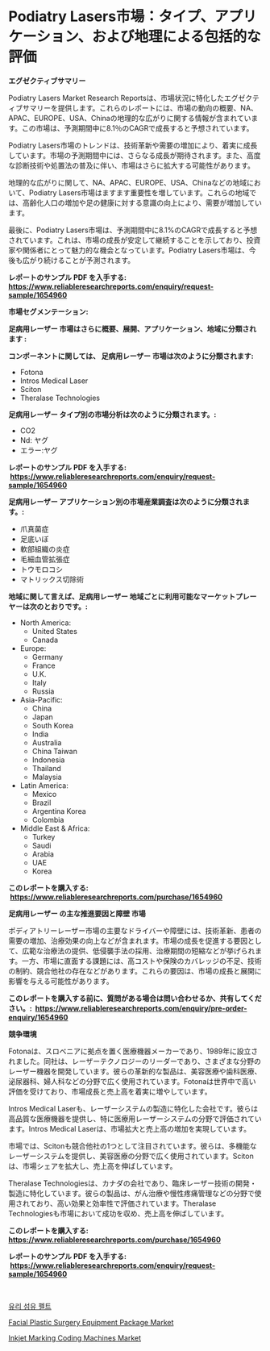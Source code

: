 <p><h1>Podiatry Lasers市場：タイプ、アプリケーション、および地理による包括的な評価</h1></p><p><strong>エグゼクティブサマリー</strong></p>
<p><p>Podiatry Lasers Market Research Reportsは、市場状況に特化したエグゼクティブサマリーを提供します。これらのレポートには、市場の動向の概要、NA、APAC、EUROPE、USA、Chinaの地理的な広がりに関する情報が含まれています。この市場は、予測期間中に8.1％のCAGRで成長すると予想されています。</p><p>Podiatry Lasers市場のトレンドは、技術革新や需要の増加により、着実に成長しています。市場の予測期間中には、さらなる成長が期待されます。また、高度な診断技術や処置法の普及に伴い、市場はさらに拡大する可能性があります。</p><p>地理的な広がりに関して、NA、APAC、EUROPE、USA、Chinaなどの地域において、Podiatry Lasers市場はますます重要性を増しています。これらの地域では、高齢化人口の増加や足の健康に対する意識の向上により、需要が増加しています。</p><p>最後に、Podiatry Lasers市場は、予測期間中に8.1%のCAGRで成長すると予想されています。これは、市場の成長が安定して継続することを示しており、投資家や関係者にとって魅力的な機会となっています。Podiatry Lasers市場は、今後も広がり続けることが予測されます。</p></p>
<p><strong>レポートのサンプル PDF を入手する: <a href="https://www.reliableresearchreports.com/enquiry/request-sample/1654960">https://www.reliableresearchreports.com/enquiry/request-sample/1654960</a></strong></p>
<p><strong>市場セグメンテーション:</strong></p>
<p><strong> 足病用レーザー 市場はさらに概要、展開、アプリケーション、地域に分類されます :</strong></p>
<p><strong>コンポーネントに関しては、 足病用レーザー 市場は次のように分類されます: &nbsp;</strong></p>
<p><ul><li>Fotona</li><li>Intros Medical Laser</li><li>Sciton</li><li>Theralase Technologies</li></ul></p>
<p><strong> 足病用レーザー タイプ別の市場分析は次のように分類されます。:</strong></p>
<p><ul><li>CO2</li><li>Nd: ヤグ</li><li>エラー:ヤグ</li></ul></p>
<p><strong>レポートのサンプル PDF を入手する: &nbsp;<a href="https://www.reliableresearchreports.com/enquiry/request-sample/1654960">https://www.reliableresearchreports.com/enquiry/request-sample/1654960</a></strong></p>
<p><strong> 足病用レーザー アプリケーション別の市場産業調査は次のように分類されます。:</strong></p>
<p><ul><li>爪真菌症</li><li>足底いぼ</li><li>軟部組織の炎症</li><li>毛細血管拡張症</li><li>トウモロコシ</li><li>マトリックス切除術</li></ul></p>
<p><strong>地域に関して言えば、足病用レーザー 地域ごとに利用可能なマーケットプレーヤーは次のとおりです。:</strong></p>
<p><ul>
    <li>
        North America:
        <ul>
            <li>United States</li>
            <li>Canada</li>
        </ul>
    </li>
    <li>
        Europe:
        <ul>
            <li>Germany</li>
            <li>France</li>
            <li>U.K.</li>
            <li>Italy</li>
            <li>Russia</li>
        </ul>
    </li>
    <li>
        Asia-Pacific:
        <ul>
            <li>China</li>
            <li>Japan</li>
            <li>South Korea</li>
            <li>India</li>
            <li>Australia</li>
            <li>China Taiwan</li>
            <li>Indonesia</li>
            <li>Thailand</li>
            <li>Malaysia</li>
        </ul>
    </li>
    <li>
        Latin America:
        <ul>
            <li>Mexico</li>
            <li>Brazil</li>
            <li>Argentina Korea</li>
            <li>Colombia</li>
        </ul>
    </li>
    <li>
        Middle East & Africa:
        <ul>
            <li>Turkey</li>
            <li>Saudi</li>
            <li>Arabia</li>
            <li>UAE</li>
            <li>Korea</li>
        </ul>
    </li>
    </ul></p>
<p><strong>このレポートを購入する: &nbsp;<a href="https://www.reliableresearchreports.com/purchase/1654960">https://www.reliableresearchreports.com/purchase/1654960</a></strong></p>
<p><strong>足病用レーザー の主な推進要因と障壁 市場</strong></p>
<p><p>ポディアトリーレーザー市場の主要なドライバーや障壁には、技術革新、患者の需要の増加、治療効果の向上などが含まれます。市場の成長を促進する要因として、広範な治療法の提供、低侵襲手法の採用、治療期間の短縮などが挙げられます。一方、市場に直面する課題には、高コストや保険のカバレッジの不足、技術の制約、競合他社の存在などがあります。これらの要因は、市場の成長と展開に影響を与える可能性があります。</p></p>
<p><strong>このレポートを購入する前に、質問がある場合は問い合わせるか、共有してください。:&nbsp; <a href="https://www.reliableresearchreports.com/enquiry/pre-order-enquiry/1654960">https://www.reliableresearchreports.com/enquiry/pre-order-enquiry/1654960</a></strong></p>
<p><strong>競争環境</strong></p>
<p><p>Fotonaは、スロベニアに拠点を置く医療機器メーカーであり、1989年に設立されました。同社は、レーザーテクノロジーのリーダーであり、さまざまな分野のレーザー機器を開発しています。彼らの革新的な製品は、美容医療や歯科医療、泌尿器科、婦人科などの分野で広く使用されています。Fotonaは世界中で高い評価を受けており、市場成長と売上高を着実に増やしています。</p><p>Intros Medical Laserも、レーザーシステムの製造に特化した会社です。彼らは高品質な医療機器を提供し、特に医療用レーザーシステムの分野で評価されています。Intros Medical Laserは、市場拡大と売上高の増加を実現しています。</p><p>市場では、Scitonも競合他社の1つとして注目されています。彼らは、多機能なレーザーシステムを提供し、美容医療の分野で広く使用されています。Scitonは、市場シェアを拡大し、売上高を伸ばしています。</p><p>Theralase Technologiesは、カナダの会社であり、臨床レーザー技術の開発・製造に特化しています。彼らの製品は、がん治療や慢性疼痛管理などの分野で使用されており、高い効果と効率性で評価されています。Theralase Technologiesも市場において成功を収め、売上高を伸ばしています。</p></p>
<p><strong>このレポートを購入する: &nbsp; <a href="https://www.reliableresearchreports.com/purchase/1654960">https://www.reliableresearchreports.com/purchase/1654960</a></strong></p>
<p><strong>レポートのサンプル PDF を入手する: &nbsp;<a href="https://www.reliableresearchreports.com/enquiry/request-sample/1654960">https://www.reliableresearchreports.com/enquiry/request-sample/1654960</a></strong><strong></strong></p>
<p>&nbsp;</p>
<p><p><a href="https://medium.com/@snake68678/%EC%9C%A0%EB%A6%AC%EC%84%AC%EC%9C%A0-%ED%8E%A0%ED%8A%B8-%EC%8B%9C%EC%9E%A5-%EC%8B%9C%EC%9E%A5-cagr-%EC%8B%9C%EC%9E%A5-%EB%8F%99%ED%96%A5-%EB%B0%8F-%EC%84%B1%EC%9E%A5-%EC%A0%84%EB%9E%B5%EC%97%90-%EB%8C%80%ED%95%9C-%ED%86%B5%EC%B0%B0%EB%A0%A5-95eaa4a0cd3e">유리 섬유 펠트</a></p><p><a href="https://www.linkedin.com/pulse/facial-plastic-surgery-equipment-package-market-centers-aspects-kb6je?trackingId=YFnelhAFfRZFEuUbKGYeKw%3D%3D">Facial Plastic Surgery Equipment Package Market</a></p><p><a href="https://www.linkedin.com/pulse/inkjet-marking-coding-machines-market-dynamics-2024-2031-also-cb3dc?trackingId=L02bMpUzZrf1LdFWrI3%2FZA%3D%3D">Inkjet Marking Coding Machines Market</a></p></p>